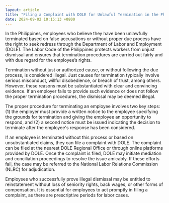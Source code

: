 ```yaml
---
layout: article
title: "Filing a Complaint with DOLE for Unlawful Termination in the Philippines"
date: 2024-09-02 10:15:13 +0800
---
```


<p>In the Philippines, employees who believe they have been unlawfully terminated based on false accusations or without proper due process have the right to seek redress through the Department of Labor and Employment (DOLE). The Labor Code of the Philippines protects workers from unjust dismissal and ensures that termination procedures are carried out fairly and with due regard for the employee’s rights.</p><p>Termination without just or authorized cause, or without following the due process, is considered illegal. Just causes for termination typically involve serious misconduct, willful disobedience, or breach of trust, among others. However, these reasons must be substantiated with clear and convincing evidence. If an employer fails to provide such evidence or does not follow the proper termination procedures, the dismissal may be deemed illegal.</p><p>The proper procedure for terminating an employee involves two key steps: (1) the employer must provide a written notice to the employee specifying the grounds for termination and giving the employee an opportunity to respond, and (2) a second notice must be issued indicating the decision to terminate after the employee's response has been considered.</p><p>If an employee is terminated without this process or based on unsubstantiated claims, they can file a complaint with DOLE. The complaint can be filed at the nearest DOLE Regional Office or through online platforms provided by DOLE. Once the complaint is filed, DOLE may initiate mediation and conciliation proceedings to resolve the issue amicably. If these efforts fail, the case may be referred to the National Labor Relations Commission (NLRC) for adjudication.</p><p>Employees who successfully prove illegal dismissal may be entitled to reinstatement without loss of seniority rights, back wages, or other forms of compensation. It is essential for employees to act promptly in filing a complaint, as there are prescriptive periods for labor cases.</p>